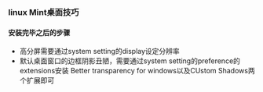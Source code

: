 ### linux Mint桌面技巧

#### 安装完毕之后的步骤

* 高分屏需要通过system setting的display设定分辨率
* 默认桌面窗口的边框阴影丑陋，需要通过system setting的preference的extensions安装
Better transparency for windows以及CUstom Shadows两个扩展即可
    
    
